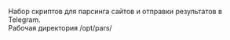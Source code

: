 Набор скриптов для парсинга сайтов и отправки результатов в Telegram.    
Рабочая директория /opt/pars/
